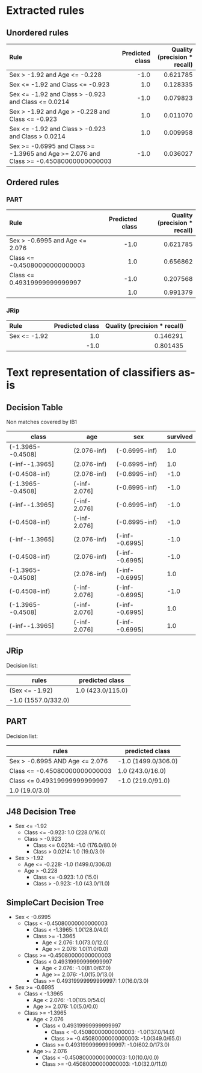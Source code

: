 # Extracted rules

## Unordered rules

| Rule | Predicted class | Quality (precision * recall) |
|:----|----:|----:|
| Sex > -1.92 and Age <= -0.228 | -1.0 | 0.621785 |
| Sex <= -1.92 and Class <= -0.923 | 1.0 | 0.128335 |
| Sex <= -1.92 and Class > -0.923 and Class <= 0.0214 | -1.0 | 0.079823 |
| Sex > -1.92 and Age > -0.228 and Class <= -0.923 | 1.0 | 0.011070 |
| Sex <= -1.92 and Class > -0.923 and Class > 0.0214 | 1.0 | 0.009958 |
| Sex >= -0.6995 and Class >= -1.3965 and Age >= 2.076 and Class >= -0.45080000000000003 | -1.0 | 0.036027 |

## Ordered rules

### PART

| Rule | Predicted class | Quality (precision * recall) |
|:----|----:|----:|
| Sex > -0.6995 and Age <= 2.076 | -1.0 | 0.621785 |
| Class <= -0.45080000000000003 | 1.0 | 0.656862 |
| Class <= 0.49319999999999997 | -1.0 | 0.207568 |
|  | 1.0 | 0.991379 |


### JRip

| Rule | Predicted class | Quality (precision * recall) |
|:----|----:|----:|
| Sex <= -1.92 | 1.0 | 0.146291 |
|  | -1.0 | 0.801435 |


# Text representation of classifiers as-is

## Decision Table

Non matches covered by IB1

class|age|sex|survived
---|---|---|---
(-1.3965--0.4508]|(2.076-inf)|(-0.6995-inf)|1.0
(-inf--1.3965]|(2.076-inf)|(-0.6995-inf)|1.0
(-0.4508-inf)|(2.076-inf)|(-0.6995-inf)|-1.0
(-1.3965--0.4508]|(-inf-2.076]|(-0.6995-inf)|-1.0
(-inf--1.3965]|(-inf-2.076]|(-0.6995-inf)|-1.0
(-0.4508-inf)|(-inf-2.076]|(-0.6995-inf)|-1.0
(-inf--1.3965]|(2.076-inf)|(-inf--0.6995]|-1.0
(-0.4508-inf)|(2.076-inf)|(-inf--0.6995]|-1.0
(-1.3965--0.4508]|(2.076-inf)|(-inf--0.6995]|1.0
(-0.4508-inf)|(-inf-2.076]|(-inf--0.6995]|-1.0
(-1.3965--0.4508]|(-inf-2.076]|(-inf--0.6995]|1.0
(-inf--1.3965]|(-inf-2.076]|(-inf--0.6995]|1.0

## JRip

Decision list:

rules | predicted class
---|---
(Sex <= -1.92)|1.0 (423.0/115.0)
|-1.0 (1557.0/332.0)


## PART

Decision list:

rules | predicted class
---|---
Sex > -0.6995 AND Age <= 2.076|-1.0 (1499.0/306.0)
Class <= -0.45080000000000003|1.0 (243.0/16.0)
Class <= 0.49319999999999997|-1.0 (219.0/91.0)
|1.0 (19.0/3.0)


## J48 Decision Tree

* Sex <= -1.92
	* Class <= -0.923: 1.0 (228.0/16.0)
	* Class > -0.923
		* Class <= 0.0214: -1.0 (176.0/80.0)
		* Class > 0.0214: 1.0 (19.0/3.0)
* Sex > -1.92
	* Age <= -0.228: -1.0 (1499.0/306.0)
	* Age > -0.228
		* Class <= -0.923: 1.0 (15.0)
		* Class > -0.923: -1.0 (43.0/11.0)


## SimpleCart Decision Tree

* Sex < -0.6995
	* Class < -0.45080000000000003
		* Class < -1.3965: 1.0(128.0/4.0)
		* Class >= -1.3965
			* Age < 2.076: 1.0(73.0/12.0)
			* Age >= 2.076: 1.0(11.0/0.0)
	* Class >= -0.45080000000000003
		* Class < 0.49319999999999997
			* Age < 2.076: -1.0(81.0/67.0)
			* Age >= 2.076: -1.0(15.0/13.0)
		* Class >= 0.49319999999999997: 1.0(16.0/3.0)
* Sex >= -0.6995
	* Class < -1.3965
		* Age < 2.076: -1.0(105.0/54.0)
		* Age >= 2.076: 1.0(5.0/0.0)
	* Class >= -1.3965
		* Age < 2.076
			* Class < 0.49319999999999997
				* Class < -0.45080000000000003: -1.0(137.0/14.0)
				* Class >= -0.45080000000000003: -1.0(349.0/65.0)
			* Class >= 0.49319999999999997: -1.0(602.0/173.0)
		* Age >= 2.076
			* Class < -0.45080000000000003: 1.0(10.0/0.0)
			* Class >= -0.45080000000000003: -1.0(32.0/11.0)


